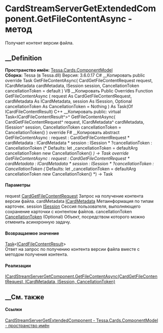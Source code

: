 # CardStreamServerGetExtendedComponent.GetFileContentAsync - метод
Получает контент версии файла.
##  __Definition
 **Пространство имён:**
[Tessa.Cards.ComponentModel](N_Tessa_Cards_ComponentModel.htm)  
 **Сборка:** Tessa (в Tessa.dll) Версия: 3.6.0.17
C# __Копировать
     public override Task<ICardFileContentResult> GetFileContentAsync(
    	CardGetFileContentRequest request,
    	ICardMetadata cardMetadata,
    	ISession session,
    	CancellationToken cancellationToken = default
    )
VB __Копировать
     Public Overrides Function GetFileContentAsync ( 
    	request As CardGetFileContentRequest,
    	cardMetadata As ICardMetadata,
    	session As ISession,
    	Optional cancellationToken As CancellationToken = Nothing
    ) As Task(Of ICardFileContentResult)
C++ __Копировать
     public:
    virtual Task<ICardFileContentResult^>^ GetFileContentAsync(
    	CardGetFileContentRequest^ request, 
    	ICardMetadata^ cardMetadata, 
    	ISession^ session, 
    	CancellationToken cancellationToken = CancellationToken()
    ) override
F# __Копировать
     abstract GetFileContentAsync : 
            request : CardGetFileContentRequest * 
            cardMetadata : ICardMetadata * 
            session : ISession * 
            ?cancellationToken : CancellationToken 
    (* Defaults:
            let _cancellationToken = defaultArg cancellationToken new CancellationToken()
    *)
    -> Task<ICardFileContentResult> 
    override GetFileContentAsync : 
            request : CardGetFileContentRequest * 
            cardMetadata : ICardMetadata * 
            session : ISession * 
            ?cancellationToken : CancellationToken 
    (* Defaults:
            let _cancellationToken = defaultArg cancellationToken new CancellationToken()
    *)
    -> Task<ICardFileContentResult> 
#### Параметры
request
[CardGetFileContentRequest](T_Tessa_Cards_CardGetFileContentRequest.htm)
    Запрос на получение контента версии файла.
cardMetadata [ICardMetadata](T_Tessa_Cards_ICardMetadata.htm)
    Метаинформация по типам карточек.
session [ISession](T_Tessa_Platform_Runtime_ISession.htm)
    Сессия пользователя, выполняющего сохранение карточки с контентом файлов.
cancellationToken
[CancellationToken](https://learn.microsoft.com/dotnet/api/system.threading.cancellationtoken)
(Optional)
    Объект, посредством которого можно отменить асинхронную задачу.
#### Возвращаемое значение
[Task](https://learn.microsoft.com/dotnet/api/system.threading.tasks.task-1)<[ICardFileContentResult](T_Tessa_Cards_ICardFileContentResult.htm)>  
Ответ на запрос по получению контента версии файла вместе с методом получения
контента.
#### Реализации
[ICardStreamServerGetComponent.GetFileContentAsync(CardGetFileContentRequest,
ICardMetadata, ISession,
CancellationToken)](M_Tessa_Cards_ComponentModel_ICardStreamServerGetComponent_GetFileContentAsync.htm)  
##  __См. также
#### Ссылки
[CardStreamServerGetExtendedComponent -
](T_Tessa_Cards_ComponentModel_CardStreamServerGetExtendedComponent.htm)
[Tessa.Cards.ComponentModel - пространство
имён](N_Tessa_Cards_ComponentModel.htm)
